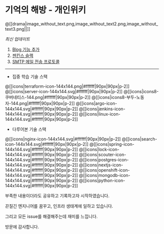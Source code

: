# 기억의 해방 - 개인위키

@[[drama|image_without_text.png,image_without_text2.png,image_without_text3.png||]]

_최신 업데이트_

1. [Blog 기능 추가](http://bluesnite.xyz/blog/)
2. [젠킨스 슬랙](http://bluesnite.xyz/1.%20%EA%B0%9C%EB%B0%9C%20%EB%B0%8F%20%EB%B0%B0%ED%8F%AC%20%EB%8F%84%EA%B5%AC/jenkins/%EC%A0%A0%ED%82%A8%EC%8A%A4%20%EC%8A%AC%EB%9E%99/)
3. [SMTP 메일 전송 프로토콜](http://bluesnite.xyz/5.%20%ED%81%B4%EB%9D%BC%EC%9A%B0%EB%93%9C%20%EB%B0%8F%20%EC%9D%B8%ED%94%84%EB%9D%BC%20IaC/smtp/SMTP%20%EB%A9%94%EC%9D%BC%20%EC%A0%84%EC%86%A1%20%ED%94%84%EB%A1%9C%ED%86%A0%EC%BD%9C/)

---

- 집중 학습 기술 스택

@[[icons|terraform-icon-144x144.png|#ffffff|90px|90px|p-2]]
@[[icons|server-icon-144x144.svg|#ffffff|90px|90px|p-2]]
@[[icons|icons8-쿠버네티스-144.png|#ffffff|90px|90px|p-2]]
@[[icons|icons8-부두-노동자-144.png|#ffffff|90px|90px|p-2]]
@[[icons|argo-icon-144x144.svg|#ffffff|90px|90px|p-2]]
@[[icons|jenkins-icon-144x144.svg|#ffffff|90px|90px|p-2]]
@[[icons|linux-icon-144x144.svg|#ffffff|90px|90px|p-2]]

- 다루어본 기술 스택

@[[icons|nginx-icon-144x144.svg|#ffffff|90px|90px|p-2]]
@[[icons|search-icon-144x144.svg|#ffffff|90px|90px|p-2]]
@[[icons|spring-icon-144x144.svg|#ffffff|90px|90px|p-2]]
@[[icons|lock-icon-144x144.svg|#ffffff|90px|90px|p-2]]
@[[icons|scouter-icon-144x144.svg|#ffffff|90px|90px|p-2]]
@[[icons|postgres-icon-144x144.svg|#ffffff|90px|90px|p-2]]
@[[icons|nextjs-icon-144x144.svg|#ffffff|90px|90px|p-2]]
@[[icons|openshift-icon-144x144.svg|#ffffff|90px|90px|p-2]]
@[[icons|mongodb-icon-144x144.svg|#ffffff|90px|90px|p-2]]
@[[icons|python-icon-144x144.svg|#ffffff|90px|90px|p-2]]

부족한 내용이더라도 공유하고 기록하고자 시작하였습니다.

끈질긴 엔지니어를 꿈꾸고, 인프라 생태계에 일하고 있습니다.

그리고 모든 issue를 해결해주는데 재미를 느낍니다.

방문에 감사합니다.
